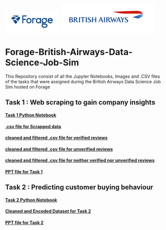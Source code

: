 <p>
<img src="https://github.com/ADVAIT135/Forage-British-Airways-Data-Science-Job-Sim/blob/main/Forage.PNG?raw=true" alt="Forage" >
<img src="https://github.com/ADVAIT135/Forage-British-Airways-Data-Science-Job-Sim/blob/main/British%20Airways.PNG?raw=true" alt="British Airways" >
</p>

# Forage-British-Airways-Data-Science-Job-Sim
This Repository consist of all the Jupyter Notebooks, Images and .CSV files of the tasks that were assigned during the British Airways Data Science Job Sim hosted on Forage


## Task 1 : Web scraping to gain company insights
#### [Task 1 Python Notebook](https://nbviewer.org/github/ADVAIT135/Forage-British-Airways-Data-Science-Job-Sim/blob/8a53e25089a277454c16f3db41b9ac12698bb430/Task%201%3A%20Web%20scraping%20to%20gain%20company%20insights/Forage%20British%20Airways%20Data%20Science%20Task%201%20-%20Web%20scraping%20to%20gain%20company%20insights.ipynb)
#### [.csv file for Scrapped data](https://raw.githubusercontent.com/ADVAIT135/Forage-British-Airways-Data-Science-Job-Sim/main/Task%201%3A%20Web%20scraping%20to%20gain%20company%20insights/BA_reviews.csv)
#### [cleaned and filtered .csv file for verified reviews](https://github.com/ADVAIT135/Forage-British-Airways-Data-Science-Job-Sim/blob/9c5bda1210e7e0aa3600940fc275b88c01d57088/Task%201%3A%20Web%20scraping%20to%20gain%20company%20insights/Verfied%20Trips%20sentiment%20score%20and%20label.csv)
#### [cleaned and filtered .csv file for unverified reviews](https://github.com/ADVAIT135/Forage-British-Airways-Data-Science-Job-Sim/blob/9c5bda1210e7e0aa3600940fc275b88c01d57088/Task%201%3A%20Web%20scraping%20to%20gain%20company%20insights/Unverfied%20Trips%20sentiment%20score%20and%20label.csv)
#### [cleaned and filtered .csv file for neither verified nor unverified reviews](https://github.com/ADVAIT135/Forage-British-Airways-Data-Science-Job-Sim/blob/9c5bda1210e7e0aa3600940fc275b88c01d57088/Task%201%3A%20Web%20scraping%20to%20gain%20company%20insights/Neither%20Verified%20nor%20Unverfied%20Trips%20and%20reviews.csv)
#### [PPT file for Task 1](https://view.officeapps.live.com/op/view.aspx?src=https%3A%2F%2Fraw.githubusercontent.com%2FADVAIT135%2FForage-British-Airways-Data-Science-Job-Sim%2Fmain%2FTask%25201%253A%2520Web%2520scraping%2520to%2520gain%2520company%2520insights%2FForage%2520British%2520Airways%2520Data%2520Science%2520Job%2520Sim%2520Task%25201%2520-%2520Web%2520scraping%2520to%2520gain%2520company%2520insights.pptx&wdOrigin=BROWSELINK)


## Task 2 : Predicting customer buying behaviour
#### [Task 2 Python Notebook](https://nbviewer.org/github/ADVAIT135/Forage-British-Airways-Data-Science-Job-Sim/blob/975f895b96364ec91fd9cbb1394f2e72cef2faa9/Task%202%3A%20Predicting%20customer%20buying%20behaviour/Forage%20British%20Airways%20Data%20Science%20Task%202%20-%20Predicting%20customer%20buying%20behavior.ipynb)
#### [Cleaned and Encoded Dataset for Task 2](https://raw.githubusercontent.com/ADVAIT135/Forage-British-Airways-Data-Science-Job-Sim/main/Task%202%3A%20Predicting%20customer%20buying%20behaviour/Cleaned%20and%20Encoded%20British%20Airways%20Data.csv)
#### [PPT file for Task 2](https://view.officeapps.live.com/op/view.aspx?src=https%3A%2F%2Fraw.githubusercontent.com%2FADVAIT135%2FForage-British-Airways-Data-Science-Job-Sim%2Fmain%2FTask%25202%253A%2520Predicting%2520customer%2520buying%2520behaviour%2FForage%2520British%2520Airways%2520Data%2520Science%2520Job%2520Sim%2520Task%25202%2520-%2520Predicting%2520customer%2520buying%2520behaviour.pptx&wdOrigin=BROWSELINK)
